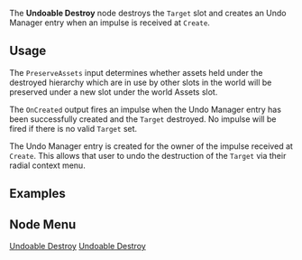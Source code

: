 <languages></languages> <translate>

The **Undoable Destroy** node destroys the `Target` slot and creates an
Undo Manager entry when an impulse is received at `Create`.

## Usage

The `PreserveAssets` input determines whether assets held under the
destroyed hierarchy which are in use by other slots in the world will be
preserved under a new slot under the world Assets slot.

The `OnCreated` output fires an impulse when the Undo Manager entry has
been successfully created and the `Target` destroyed. No impulse will be
fired if there is no valid `Target` set.

The Undo Manager entry is created for the owner of the impulse received
at `Create`. This allows that user to undo the destruction of the
`Target` via their radial context menu.

## Examples

## Node Menu

</translate>

[Undoable Destroy](Category:Protoflux{{#translation:}} "wikilink")
[Undoable Destroy](Category:Protoflux:Undo{{#translation:}} "wikilink")